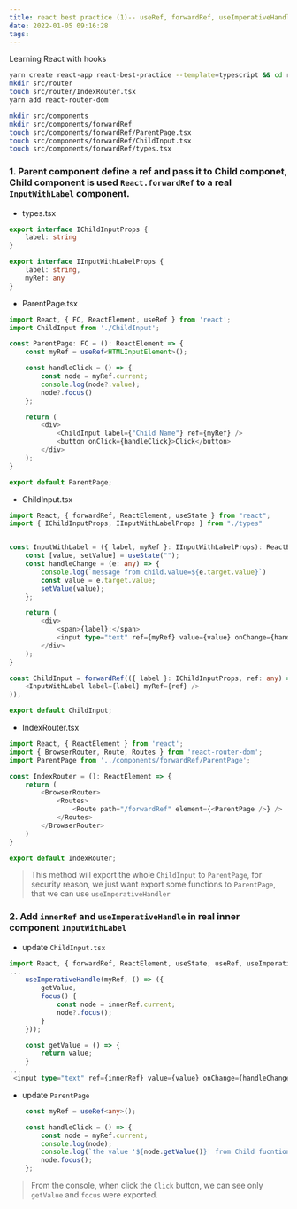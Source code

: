 ```yaml
---
title: react best practice (1)-- useRef, forwardRef, useImperativeHandle
date: 2022-01-05 09:16:28
tags:
---
```

Learning React with hooks
```bash
yarn create react-app react-best-practice --template=typescript && cd react-best-practice
mkdir src/router
touch src/router/IndexRouter.tsx
yarn add react-router-dom

mkdir src/components
mkdir src/components/forwardRef
touch src/components/forwardRef/ParentPage.tsx
touch src/components/forwardRef/ChildInput.tsx
touch src/components/forwardRef/types.tsx
```
### 1. Parent component define a ref and pass it to Child componet, Child component is used `React.forwardRef` to a real `InputWithLabel` component.

- types.tsx
```typescript types.tsx
export interface IChildInputProps {
    label: string
}

export interface IInputWithLabelProps {
    label: string,
    myRef: any
}
```
- ParentPage.tsx
```typescript ParentPage.tsx
import React, { FC, ReactElement, useRef } from 'react';
import ChildInput from './ChildInput';

const ParentPage: FC = (): ReactElement => {
    const myRef = useRef<HTMLInputElement>();

    const handleClick = () => {
        const node = myRef.current;
        console.log(node?.value);
        node?.focus()
    };

    return (
        <div>
            <ChildInput label={"Child Name"} ref={myRef} />
            <button onClick={handleClick}>Click</button>
        </div>
    );
}

export default ParentPage;
```
- ChildInput.tsx
```typescript ChildInput.tsx
import React, { forwardRef, ReactElement, useState } from "react";
import { IChildInputProps, IInputWithLabelProps } from "./types"


const InputWithLabel = ({ label, myRef }: IInputWithLabelProps): ReactElement => {
    const [value, setValue] = useState("");
    const handleChange = (e: any) => {
        console.log(`message from child.value=${e.target.value}`)
        const value = e.target.value;
        setValue(value);
    };

    return (
        <div>
            <span>{label}:</span>
            <input type="text" ref={myRef} value={value} onChange={handleChange} />
        </div>
    );
}

const ChildInput = forwardRef(({ label }: IChildInputProps, ref: any) => (
    <InputWithLabel label={label} myRef={ref} />
));

export default ChildInput;
```
- IndexRouter.tsx
```typescript IndexRouter.tsx
import React, { ReactElement } from 'react';
import { BrowserRouter, Route, Routes } from 'react-router-dom';
import ParentPage from '../components/forwardRef/ParentPage';

const IndexRouter = (): ReactElement => {
    return (
        <BrowserRouter>
            <Routes>
                <Route path="/forwardRef" element={<ParentPage />} />
            </Routes>
        </BrowserRouter>
    )
}

export default IndexRouter;
```
> This method will export the whole `ChildInput` to `ParentPage`, for security reason, we just want export some functions to `ParentPage`, that we can use `useImperativeHandler`

### 2. Add `innerRef` and  `useImperativeHandle` in real inner component `InputWithLabel`

- update `ChildInput.tsx`
```typescript ChildInput.tsx
import React, { forwardRef, ReactElement, useState, useRef, useImperativeHandle } from "react";
...
    useImperativeHandle(myRef, () => ({
        getValue,
        focus() {
            const node = innerRef.current;
            node?.focus();
        }
    }));

    const getValue = () => {
        return value;
    }
...
 <input type="text" ref={innerRef} value={value} onChange={handleChange} />

```
- update `ParentPage`
```typescript ParentPage
    const myRef = useRef<any>();

    const handleClick = () => {
        const node = myRef.current;
        console.log(node);
        console.log(`the value '${node.getValue()}' from Child fucntion getValue()`);
        node.focus();
    };
```
> From the console, when click the `Click` button, we can see only `getValue` and `focus` were exported.
